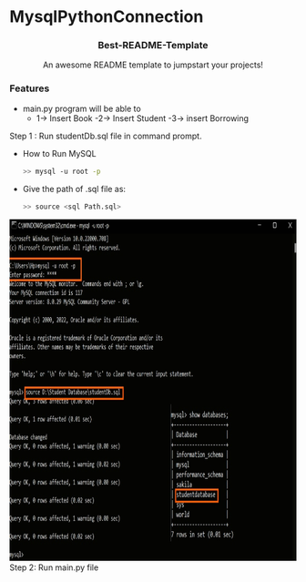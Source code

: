 # MysqlPythonConnection
<div align="center">
  <h3 align="center">Best-README-Template</h3>
  <p align="center">An awesome README template to jumpstart your projects!
  </p>
</div>


### Features

- main.py program will be able to 
	- 1-> Insert Book
	 -2-> Insert Student
	 -3-> insert Borrowing

Step 1 : Run studentDb.sql file in command prompt.
- How to Run MySQL 
  ```sh
  >> mysql -u root -p
  ```
	 	 
- Give the path of .sql file as:
  ```sh
  >> source <sql Path.sql>
  ```	

<div align="center">
  <a href="https://github.com/othneildrew/Best-README-Template">
    <img src="images/Terminal.jpg" alt="Logo" width="800" height="600">
  </a>
</div>
Step 2: Run main.py file

